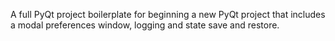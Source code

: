 A full PyQt project boilerplate for beginning a new PyQt project that includes a modal preferences window, logging and state save and restore.
